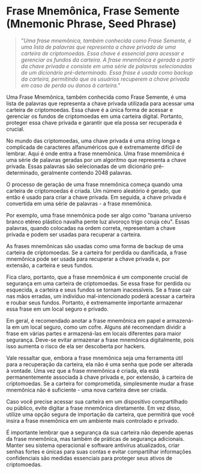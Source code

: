# Frase Mnemônica, Frase Semente (Mnemonic Phrase, Seed Phrase)

>"*Uma frase mnemônica, também conhecida como Frase Semente, é uma lista de palavras que representa a chave privada de uma carteira de criptomoedas. Essa chave é essencial para acessar e gerenciar os fundos da carteira. A frase mnemônica é gerada a partir da chave privada e consiste em uma série de palavras selecionadas de um dicionário pré-determinado. Essa frase é usada como backup da carteira, permitindo que os usuários recuperem a chave privada em caso de perda ou danos à carteira.*"

Uma Frase Mnemônica, também conhecida como Frase Semente, é uma lista de palavras que representa a chave privada utilizada para acessar uma carteira de criptomoedas. Essa chave é a única forma de acessar e gerenciar os fundos de criptomoedas em uma carteira digital. Portanto, proteger essa chave privada e garantir que ela possa ser recuperada é crucial.

No mundo das criptomoedas, uma chave privada é uma string longa e complicada de caracteres alfanuméricos que é extremamente difícil de lembrar. Aqui é onde entra a frase mnemônica. Uma frase mnemônica é uma série de palavras geradas por um algoritmo que representa a chave privada. Essas palavras são selecionadas de um dicionário pré-determinado, geralmente contendo 2048 palavras.

O processo de geração de uma frase mnemônica começa quando uma carteira de criptomoedas é criada. Um número aleatório é gerado, que então é usado para criar a chave privada. Em seguida, a chave privada é convertida em uma série de palavras - a frase mnemônica.

Por exemplo, uma frase mnemônica pode ser algo como "banana universo branco etéreo plástico navalha pente luz alvoroço trigo coruja céu". Essas palavras, quando colocadas na ordem correta, representam a chave privada e podem ser usadas para recuperar a carteira.

As frases mnemônicas são usadas como uma forma de backup de uma carteira de criptomoedas. Se a carteira for perdida ou danificada, a frase mnemônica pode ser usada para recuperar a chave privada e, por extensão, a carteira e seus fundos.

Fica claro, portanto, que a frase mnemônica é um componente crucial de segurança em uma carteira de criptomoedas. Se essa frase for perdida ou esquecida, a carteira e seus fundos se tornam inacessíveis. Se a frase cair nas mãos erradas, um indivíduo mal-intencionado poderá acessar a carteira e roubar seus fundos. Portanto, é extremamente importante armazenar essa frase em um local seguro e privado.

Em geral, é recomendado anotar a frase mnemônica em papel e armazená-la em um local seguro, como um cofre. Alguns até recomendam dividir a frase em várias partes e armazená-las em locais diferentes para maior segurança. Deve-se evitar armazenar a frase mnemônica digitalmente, pois isso aumenta o risco de ela ser descoberta por hackers.

Vale ressaltar que, embora a frase mnemônica seja uma ferramenta útil para a recuperação da carteira, ela não é uma senha que pode ser alterada à vontade. Uma vez que a frase mnemônica é criada, ela está permanentemente associada à chave privada e, por extensão, à carteira de criptomoedas. Se a carteira for comprometida, simplesmente mudar a frase mnemônica não é suficiente - uma nova carteira deve ser criada.

Caso você precise acessar sua carteira em um dispositivo compartilhado ou público, evite digitar a frase mnemônica diretamente. Em vez disso, utilize uma opção segura de importação da carteira, que permitirá que você insira a frase mnemônica em um ambiente mais controlado e privado.

É importante lembrar que a segurança da sua carteira não depende apenas da frase mnemônica, mas também de práticas de segurança adicionais. Manter seu sistema operacional e software antivírus atualizados, criar senhas fortes e únicas para suas contas e evitar compartilhar informações confidenciais são medidas essenciais para proteger seus ativos de criptomoedas.